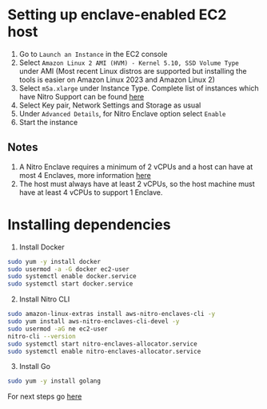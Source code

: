 # Setting up enclave-enabled EC2 host

1. Go to `Launch an Instance` in the EC2 console
2. Select `Amazon Linux 2 AMI (HVM) - Kernel 5.10, SSD Volume Type` under AMI (Most recent Linux distros are supported but installing the tools is easier on Amazon Linux 2023 and Amazon Linux 2)
3. Select `m5a.xlarge` under Instance Type. Complete list of instances which have Nitro Support can be found [here](https://docs.aws.amazon.com/AWSEC2/latest/UserGuide/instance-types.html#ec2-nitro-instances)
4. Select Key pair, Network Settings and Storage as usual
5. Under `Advanced Details`, for Nitro Enclave option select `Enable`
6. Start the instance

## Notes

1. A Nitro Enclave requires a minimum of 2 vCPUs and a host can have at most 4 Enclaves, more information [here](https://docs.aws.amazon.com/enclaves/latest/user/nitro-enclave.html)
2. The host must always have at least 2 vCPUs, so the host machine must have at least 4 vCPUs to support 1 Enclave.


# Installing dependencies 

1. Install Docker
```bash
sudo yum -y install docker
sudo usermod -a -G docker ec2-user
sudo systemctl enable docker.service
sudo systemctl start docker.service
```

2. Install Nitro CLI
```bash
sudo amazon-linux-extras install aws-nitro-enclaves-cli -y
sudo yum install aws-nitro-enclaves-cli-devel -y
sudo usermod -aG ne ec2-user
nitro-cli --version
sudo systemctl start nitro-enclaves-allocator.service
sudo systemctl enable nitro-enclaves-allocator.service

```

3. Install Go
```bash
sudo yum -y install golang
```

For next steps go [here](./usage.md)
